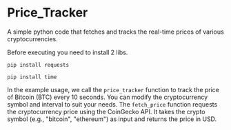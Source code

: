 # Price_Tracker
A simple python code that fetches and tracks the real-time prices of various cryptocurrencies.

    
Before executing you need to install 2 libs.

``` 
pip install requests
```

``` 
pip install time
```

In the example usage, we call the ```price_tracker``` function to track the price of Bitcoin (BTC) every 10 seconds. You can modify the cryptocurrency symbol and interval to suit your needs. The ``` fetch_price ``` function requests the cryptocurrency price using the CoinGecko API. It takes the crypto symbol (e.g., "bitcoin", "ethereum") as input and returns the price in USD.
